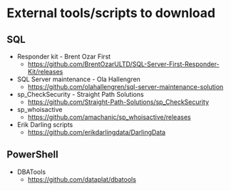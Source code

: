 # External tools/scripts to download

## SQL

- Responder kit - Brent Ozar First
  - https://github.com/BrentOzarULTD/SQL-Server-First-Responder-Kit/releases
- SQL Server maintenance - Ola Hallengren
  - https://github.com/olahallengren/sql-server-maintenance-solution
- sp_CheckSecurity - Straight Path Solutions
  - https://github.com/Straight-Path-Solutions/sp_CheckSecurity
- sp_whoisactive
  - https://github.com/amachanic/sp_whoisactive/releases
- Erik Darling scripts
  - https://github.com/erikdarlingdata/DarlingData

## PowerShell

- DBATools
  - https://github.com/dataplat/dbatools
